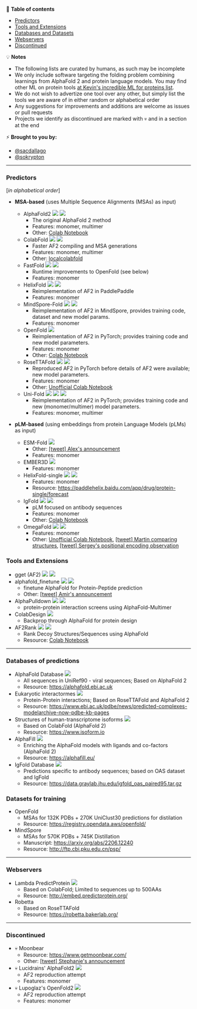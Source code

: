 📖 **Table of contents**
* [Predictors](#Predictors)
* [Tools and Extensions](#Tools)
* [Databases and Datasets](#Databases)
* [Webservers](#Webservers)
* [Discontinued](#Discontinued)


💡 **Notes**
- The following lists are curated by humans, as such may be incomplete
- We only include software targeting the folding problem combining learnings from AlphaFold 2 and protein language models. You may find other ML on protein tools [at Kevin's incredible ML for proteins list](https://github.com/yangkky/Machine-learning-for-proteins).
- We do not wish to advertize one tool over any other, but simply list the tools we are aware of in either random or alphabetical order
- Any suggestions for improvements and additions are welcome as issues or pull requests
- Projects we identify as discontinued are marked with 💀 and in a section at the end

⚡️ **Brought to you by:** 
- [@sacdallago](https://twitter.com/sacdallago)
- [@sokrypton](https://twitter.com/sokrypton)

----

<a name="Predictors"></a>
### Predictors
[_in alphabetical order_]
- **MSA-based** (uses Multiple Sequence Alignments (MSAs) as input)
  - AlphaFold2 
  [![](https://img.shields.io/badge/repo-JAX-blue)](https://github.com/deepmind/alphafold)
  [![](https://img.shields.io/badge/DOI-10.1038%2Fs41586--021--03819--2-lightgrey)](https://www.nature.com/articles/s41586-021-03819-2)
    - The original AlphaFold 2 method
    - Features: monomer, multimer
    - Other: [Colab Notebook](https://colab.research.google.com/github/deepmind/alphafold/blob/main/notebooks/AlphaFold.ipynb)
  - ColabFold
  [![](https://img.shields.io/badge/repo-JAX-blue)](https://github.com/sokrypton/ColabFold)
  [![](https://img.shields.io/badge/DOI-10.1038%2Fs41592--022--01488--1-lightgrey)](https://www.nature.com/articles/s41592-022-01488-1)
    - Faster AF2 compiling and MSA generations
    - Features: monomer, multimer 
    - Other: [localcolabfold](https://github.com/YoshitakaMo/localcolabfold)
  - FastFold
  [![](https://img.shields.io/badge/repo-PyTorch-yellowgreen)](https://github.com/hpcaitech/FastFold)
  [![](https://img.shields.io/badge/arxiv-2203.00854-lightgrey)](https://arxiv.org/abs/2203.00854)
    - Runtime improvements to OpenFold (see below)
    - Features: monomer
  - HelixFold 
  [![](https://img.shields.io/badge/repo-PaddlePaddle-pink)](https://github.com/PaddlePaddle/PaddleHelix/tree/dev/apps/protein_folding/helixfold)
  [![](https://img.shields.io/badge/arxiv-2207.05477-lightgrey)](https://arxiv.org/abs/2207.05477)
    - Reimplementation of AF2 in PaddlePaddle
    - Features: monomer 
  - MindSpore-Fold 
  [![](https://img.shields.io/badge/repo-mindspore-green)](https://gitee.com/mindspore/mindscience/tree/master/MindSPONGE/applications/MEGAProtein)
  [![](https://img.shields.io/badge/arxiv-2206.12240-lightgrey)](https://arxiv.org/abs/2206.12240)
    - Reimplementation of AF2 in MindSpore, provides training code, dataset and new model params.
    - Features: monomer
  - OpenFold
  [![](https://img.shields.io/badge/repo-PyTorch-yellowgreen)](https://github.com/aqlaboratory/openfold)
    - Reimplementation of AF2 in PyTorch; provides training code and new model parameters.
    - Features: monomer 
    - Other: [Colab Notebook](https://colab.research.google.com/github/aqlaboratory/openfold/blob/main/notebooks/OpenFold.ipynb)
  - RoseTTAFold
  [![](https://img.shields.io/badge/repo-PyTorch-yellowgreen)](https://github.com/RosettaCommons/RoseTTAFold)
  [![](https://img.shields.io/badge/DOI-10.1126%2Fscience.abj8754-lightgrey)](https://www.science.org/doi/10.1126/science.abj8754)
    - Reproduced AF2 in PyTorch before details of AF2 were available; new model parameters.
    - Features: monomer
    - Other: [Unofficial Colab Notebook](https://colab.research.google.com/github/sokrypton/ColabFold/blob/main/RoseTTAFold.ipynb)
  - Uni-Fold
  [![](https://img.shields.io/badge/repo-PyTorch-yellowgreen)](https://github.com/dptech-corp/Uni-Fold)
  [![](https://img.shields.io/badge/repo-JAX-blue)](https://github.com/dptech-corp/Uni-Fold-jax)
  [![](https://img.shields.io/badge/DOI-10.1101%2F2022.08.04.502811-lightgrey)](https://doi.org/10.1101/2022.08.04.502811)
    - Reimplementation of AF2 in PyTorch; provides training code and new (monomer/multimer) model parameters.
    - Features: monomer, multimer 

- **pLM-based** (using embeddings from protein Language Models (pLMs) as input)
  - ESM-Fold
  [![](https://img.shields.io/badge/DOI-10.1101%2F2022.07.20.500902-lightgrey)](https://doi.org/10.1101/2022.07.20.500902)
    - Other: [[tweet] Alex's announcement](https://twitter.com/alexrives/status/1550148755206414341)
    - Features: monomer 
  - EMBER3D
  [![](https://img.shields.io/badge/repo-PyTorch-yellowgreen)](ttps://github.com/kWeissenow/EMBER3D)
    - Features: monomer 
  - HelixFold-single
    [![](https://img.shields.io/badge/repo-PaddlePaddle-pink)](https://github.com/PaddlePaddle/PaddleHelix/tree/dev/apps/protein_folding/helixfold-single)
    [![](https://img.shields.io/badge/arxiv-2207.13921-lightgrey)](https://arxiv.org/abs/2207.13921)
    - Features: monomer 
    - Resource: https://paddlehelix.baidu.com/app/drug/protein-single/forecast
  - IgFold
  [![](https://img.shields.io/badge/repo-PyTorch-yellowgreen)](https://github.com/Graylab/IgFold)
  [![](https://img.shields.io/badge/DOI-10.1101%2F2022.04.20.488972-lightgrey)](https://doi.org/10.1101/2022.04.20.488972)
    - pLM focused on antibody sequences
    - Features: monomer 
    - Other: [Colab Notebook](https://colab.research.google.com/github/Graylab/IgFold/blob/main/IgFold.ipynb)
  - OmegaFold
  [![](https://img.shields.io/badge/repo-PyTorch-yellowgreen)](https://github.com/HeliXonProtein/OmegaFold)
 [![](https://img.shields.io/badge/DOI-10.1101%2F2022.07.21.500999-lightgrey)](https://doi.org/10.1101/2022.07.21.500999)
    - Features: monomer
    - Other:
    [Unofficial Colab Notebook](https://colab.research.google.com/github/sokrypton/ColabFold/blob/main/beta/omegafold.ipynb),
    [[tweet] Martin comparing structures](https://twitter.com/thesteinegger/status/1554881669718573062),
    [[tweet] Sergey's positional encoding observation](https://twitter.com/sokrypton/status/1555536325176168448)

<a name="Tools"></a>
### Tools and Extensions
  - gget (AF2)
  [![](https://img.shields.io/badge/-repo-gray)](https://github.com/phbradley/alphafold_finetune)
  [![](https://img.shields.io/badge/DOI-10.1101%2F2022.05.17.492392-lightgrey)](https://doi.org/10.1101/2022.05.17.492392)
  - alphafold_finetune
  [![](https://img.shields.io/badge/-repo-gray)](https://github.com/pachterlab/gget#gget-alphafold-)
  [![](https://img.shields.io/badge/DOI-10.1101%2F2022.07.12.499365-lightgrey)](https://doi.org/10.1101/2022.07.12.499365)
    - finetune AlphaFold for Protein-Peptide prediction
    - Other: [[tweet] Amir's announcement](https://twitter.com/AMotmaen/status/1547435940011945984)
  - AlphaPulldown
  [![](https://img.shields.io/badge/-repo-gray)](https://www.embl-hamburg.de/AlphaPulldown/)
  [![](https://img.shields.io/badge/DOI-10.1101%2F2022.08.05.502961-lightgrey)](https://doi.org/10.1101/2022.08.05.502961)
    - protein-protein interaction screens using AlphaFold-Multimer
  - ColabDesign
    [![](https://img.shields.io/badge/-repo-gray)](https://github.com/sokrypton/ColabDesign)
    - Backprop through AlphaFold for protein design
  - AF2Rank
  [![](https://img.shields.io/badge/-repo-gray)](https://github.com/jproney/AF2Rank)
  [![](https://img.shields.io/badge/DOI-10.1101%2F2022.03.11.484043-lightgrey)](https://doi.org/10.1101/2022.03.11.484043)
    - Rank Decoy Structures/Sequences using AlphaFold
    - Resource: [Colab Notebook](https://colab.research.google.com/github/sokrypton/ColabDesign/blob/main/af/examples/AF2Rank.ipynb)
   
---- 
<a name="Databases"></a>
### Databases of predictions
  - AlphaFold Database
  [![](https://img.shields.io/badge/DOI-10.1093%2Fnar%2Fgkab1061-lightgrey)](https://doi.org/10.1093/nar/gkab1061)
    - All sequences in UniRef90 - viral sequences; Based on AlphaFold 2
    - Resource: https://alphafold.ebi.ac.uk
  - Eukaryotic interactormes
    [![](https://img.shields.io/badge/DOI-10.1126%2Fscience.abm4805-lightgrey)](https://www.science.org/doi/10.1126/science.abm4805)
    - Protein-Protein interactions; Based on RoseTTAFold and AlphaFold 2
    - Resource: https://www.ebi.ac.uk/pdbe/news/predicted-complexes-modelarchive-now-pdbe-kb-pages
  - Structures of human-transcriptome isoforms
    [![](https://img.shields.io/badge/DOI-10.1101%2F2022.06.08.495354-lightgrey)](https://doi.org/10.1101/2022.06.08.495354)
    - Based on ColabFold (AlphaFold 2)
    - Resource: https://www.isoform.io
  - AlphaFill
    [![](https://img.shields.io/badge/DOI-10.1101%2F2021.11.26.470110-lightgrey)](https://doi.org/10.1101/2021.11.26.470110)
    - Enriching the AlphaFold models with ligands and co-factors (AlphaFold 2)
    - Resource: https://alphafill.eu/
  - IgFold Database
   [![](https://img.shields.io/badge/DOI-10.1101%2F2022.04.20.488972-lightgrey)](https://doi.org/10.1101/2022.04.20.488972)
    - Predictions specific to antibody sequences; based on OAS dataset and IgFold
    - Resource: https://data.graylab.jhu.edu/igfold_oas_paired95.tar.gz
    

### Datasets for training
  - OpenFold
    - MSAs for 132K PDBs + 270K UniClust30 predictions for distilation
    - Resource: https://registry.opendata.aws/openfold/
  - MindSpore
    - MSAs for 570K PDBs + 745K Distillation
    - Manuscript: https://arxiv.org/abs/2206.12240
    - Resource: http://ftp.cbi.pku.edu.cn/psp/

----

<a name="Webservers"></a>
### Webservers
  - Lambda PredictProtein
[![](https://img.shields.io/badge/DOI-10.1101%2F2022.08.04.502750-lightgrey)](https://doi.org/10.1101/2022.08.04.502750)
    - Based on ColabFold; Limited to sequences up to 500AAs
    - Resource: http://embed.predictprotein.org/
  - Robetta
    - Based on RoseTTAFold
    - Resource: https://robetta.bakerlab.org/ 

----

<a name="Discontinued"></a>
### Discontinued

  - 💀 Moonbear
    - Resource: https://www.getmoonbear.com/
    - Other: [[tweet] Stephanie's announcement](https://twitter.com/stephanieszhang/status/1427773598199164937)
  - 💀 Lucidrains' AlphaFold2
  [![](https://img.shields.io/badge/repo-PyTorch-yellowgreen)](https://github.com/lucidrains/alphafold2)
    - AF2 reproduction attempt
    - Features: monomer
  - 💀 Lupoglaz's OpenFold2
  [![](https://img.shields.io/badge/repo-PyTorch-yellowgreen)](https://github.com/lupoglaz/OpenFold2)
    - AF2 reproduction attempt
    - Features: monomer
